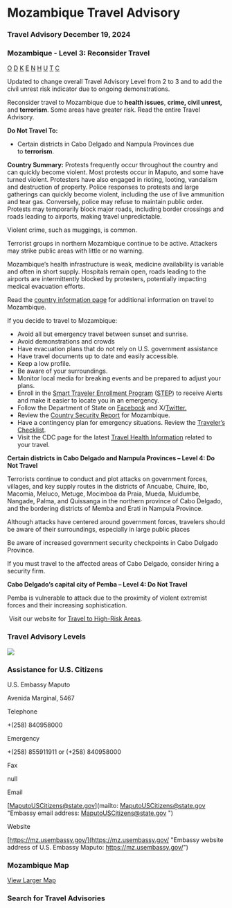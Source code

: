 # Mozambique Travel Advisory

### Travel Advisory December 19, 2024

### Mozambique - Level 3: Reconsider Travel

[O](javascript:void(0); "Tool Tip: Other")
[D](javascript:void(0); "Tool Tip: Wrongful Detention")
[K](javascript:void(0); "Tool Tip: Kidnap and Hostage")
[E](javascript:void(0); "Tool Tip: Event")
[N](javascript:void(0); "Tool Tip: Disaster")
[H](javascript:void(0); "Tool Tip: Health")
[U](javascript:void(0); "Tool Tip: Civil Unrest")
[T](javascript:void(0); "Tool Tip: Terrorism")
[C](javascript:void(0); "Tool Tip: Crimes")

Updated to change overall Travel Advisory Level from 2 to 3 and to add the civil unrest risk indicator due to ongoing demonstrations.

Reconsider travel to Mozambique due to **health issues**, **crime, civil unrest,** and **terrorism**. Some areas have greater risk. Read the entire Travel Advisory.

**Do Not Travel To:**

* Certain districts in Cabo Delgado and Nampula Provinces due to **terrorism**.

**Country Summary:** Protests frequently occur throughout the country and can quickly become violent. Most protests occur in Maputo, and some have turned violent. Protesters have also engaged in rioting, looting, vandalism and destruction of property. Police responses to protests and large gatherings can quickly become violent, including the use of live ammunition and tear gas. Conversely, police may refuse to maintain public order. Protests may temporarily block major roads, including border crossings and roads leading to airports, making travel unpredictable.

Violent crime, such as muggings, is common.

Terrorist groups in northern Mozambique continue to be active. Attackers may strike public areas with little or no warning.

Mozambique’s health infrastructure is weak, medicine availability is variable and often in short supply. Hospitals remain open, roads leading to the airports are intermittently blocked by protesters, potentially impacting medical evacuation efforts.

Read the [country information page](https://travel.state.gov/content/travel/en/international-travel/International-Travel-Country-Information-Pages/Mozambique.html) for additional information on travel to Mozambique.

If you decide to travel to Mozambique:

* Avoid all but emergency travel between sunset and sunrise.
* Avoid demonstrations and crowds
* Have evacuation plans that do not rely on U.S. government assistance
* Have travel documents up to date and easily accessible.
* Keep a low profile.
* Be aware of your surroundings.
* Monitor local media for breaking events and be prepared to adjust your plans.
* Enroll in the [Smart Traveler Enrollment Program](https://step.state.gov/step/) ([STEP](https://step.state.gov/step/)) to receive Alerts and make it easier to locate you in an emergency.
* Follow the Department of State on [Facebook](https://www.facebook.com/travelgov/) and X/[Twitter.](https://twitter.com/TravelGov)
* Review the [Country Security Report](https://www.osac.gov/Content/Browse/Report?subContentTypes=Country%20Security%20Report) for Mozambique.
* Have a contingency plan for emergency situations. Review the [Traveler’s Checklist](https://travel.state.gov/content/passports/en/go/checklist.html).
* Visit the CDC page for the latest [Travel Health Information](https://wwwnc.cdc.gov/travel/destinations/list) related to your travel.

**Certain districts in Cabo Delgado and Nampula Provinces – Level 4: Do Not Travel**

Terrorists continue to conduct and plot attacks on government forces, villages, and key supply routes in the districts of Ancuabe, Chuire, Ibo, Macomia, Meluco, Metuge, Mocimboa da Praia, Mueda, Muidumbe, Nangade, Palma, and Quissanga in the northern province of Cabo Delgado, and the bordering districts of Memba and Erati in Nampula Province.

Although attacks have centered around government forces, travelers should be aware of their surroundings, especially in large public places

Be aware of increased government security checkpoints in Cabo Delgado Province.

If you must travel to the affected areas of Cabo Delgado, consider hiring a security firm.

**Cabo Delgado’s capital city of Pemba – Level 4: Do Not Travel**

Pemba is vulnerable to attack due to the proximity of violent extremist forces and their increasing sophistication.

 Visit our website for [Travel to High-Risk Areas](https://travel.state.gov/content/passports/en/go/TraveltoHighRiskAreas.html).

### Travel Advisory Levels

[![](/content/dam/NEWTravelAssets/images/travel-levelv2.svg)](/content/travel/en/international-travel/before-you-go/about-our-new-products.html "Travel Advisory Levels")

### Assistance for U.S. Citizens

U.S. Embassy Maputo

Avenida Marginal, 5467

Telephone

+(258) 840958000

Emergency

+(258) 855911911 or (+258) 840958000

Fax

null

Email

[MaputoUSCitizens@state.gov](mailto: MaputoUSCitizens@state.gov  "Embassy email address: MaputoUSCitizens@state.gov ")

Website

[https://mz.usembassy.gov/](https://mz.usembassy.gov/ "Embassy website address of U.S. Embassy Maputo: https://mz.usembassy.gov/")

### Mozambique Map

[View Larger Map](https://travelmaps.state.gov/TSGMap/?extent=19.253167226,-25.448058204,45.849528746,-12.281592764 "Map of Mozambique")



### Search for Travel Advisories